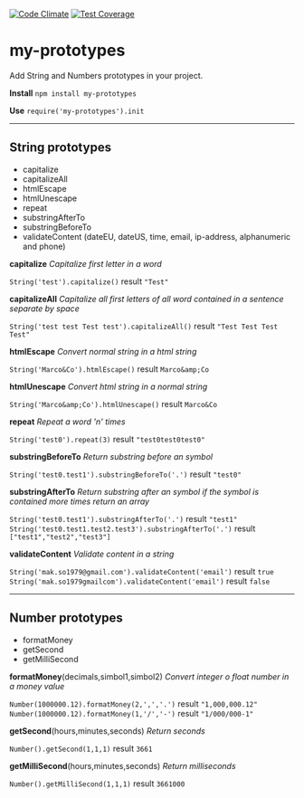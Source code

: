 [![Code Climate](https://codeclimate.com/github/marcosomma/my-prototypes/badges/gpa.svg)](https://codeclimate.com/github/marcosomma/my-prototypes) [![Test Coverage](https://codeclimate.com/github/marcosomma/my-prototypes/badges/coverage.svg)](https://codeclimate.com/github/marcosomma/my-prototypes)
# my-prototypes
Add String and Numbers prototypes in your project.

**Install**
```npm install my-prototypes```

**Use**
``` require('my-prototypes').init ```

***

## String prototypes
- capitalize
- capitalizeAll
- htmlEscape
- htmlUnescape
- repeat
- substringAfterTo
- substringBeforeTo
- validateContent (dateEU, dateUS, time, email, ip-address, alphanumeric and phone)

**capitalize**
*Capitalize first letter in a word*

```String('test').capitalize()``` result ```"Test"```

**capitalizeAll**
*Capitalize all first letters of all word contained in a sentence separate by space*

```String('test test Test test').capitalizeAll()``` result ```"Test Test Test Test"```

**htmlEscape**
*Convert normal string in a html string*

```String('Marco&Co').htmlEscape()``` result ```Marco&amp;Co```

**htmlUnescape**
*Convert html string in a normal string*

```String('Marco&amp;Co').htmlUnescape()``` result ```Marco&Co```

**repeat**
*Repeat a word 'n' times*

```String('test0').repeat(3)``` result ```"test0test0test0"```

**substringBeforeTo**
*Return substring before an symbol*

```String('test0.test1').substringBeforeTo('.')``` result ```"test0"```

**substringAfterTo**
*Return substring after an symbol if the symbol is contained more times return an array*

```String('test0.test1').substringAfterTo('.')``` result ```"test1"```
```String('test0.test1.test2.test3').substringAfterTo('.')``` result ```["test1","test2","test3"]```

**validateContent**
*Validate content in a string*

```String('mak.so1979@gmail.com').validateContent('email')``` result ```true```
```String('mak.so1979gmailcom').validateContent('email')``` result ```false```

***

## Number prototypes
- formatMoney
- getSecond
- getMilliSecond

**formatMoney**(decimals,simbol1,simbol2)
*Convert integer o float number in a money value*

```Number(1000000.12).formatMoney(2,',','.')``` result ```"1,000,000.12"```
```Number(1000000.12).formatMoney(1,'/','-')``` result ```"1/000/000-1"```

**getSecond**(hours,minutes,seconds)
*Return seconds*

```Number().getSecond(1,1,1)``` result ```3661```

**getMilliSecond**(hours,minutes,seconds)
*Return milliseconds*

```Number().getMilliSecond(1,1,1)``` result ```3661000```